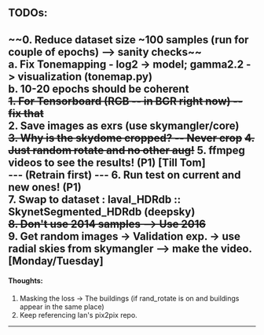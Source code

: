 ## TODOs:  
~~0. Reduce dataset size ~100 samples (run for couple of epochs) --> sanity checks~~  
    a. Fix Tonemapping - log2 -> model; gamma2.2 -> visualization (tonemap.py)  
    b. 10-20 epochs should be coherent  
~~1. For Tensorboard (RGB -- in BGR right now) -- fix that~~   
2. Save images as exrs (use skymangler/core)  
~~3. Why is the skydome cropped? -- Never crop~~
~~4. Just random rotate and no other aug!~~ 
5. ffmpeg videos to see the results!   (P1) 
[Till Tom]  
--- (Retrain first) ---
6. Run test on current and new ones!   (P1)  
7. Swap to dataset : laval_HDRdb :: SkynetSegmented_HDRdb (deepsky)  
~~8. Don't use 2014 samples --> Use 2016~~  
9. Get random images -> Validation exp. -> use radial skies from skymangler --> make the video.  
[Monday/Tuesday]
--- 
#### Thoughts:  
1. Masking the loss -> The buildings (if rand_rotate is on and buildings appear in the same place)  
2. Keep referencing Ian's pix2pix repo.
--- 